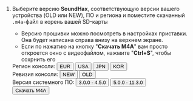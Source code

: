 1. Выберите версию **SoundHax**, соответствующую версии вашего устройства (OLD или NEW), ПО и региона и поместите скачанный `.m4a`-файл в корень вашей SD-карты
    * Версию прошивки можно посмотреть в настройках приставки. Она будет написана справа внизу на верхнем экране.
    * Если по нажатию на кнопку "**Скачать M4A**" вам просто откроется окно с видеофайлом, нажмите "**Ctrl+S**", чтобы сохрнить его
   
    <link href="files/payload/soundhax.css" rel="stylesheet" type="text/css" media="all" />
    <div class="downloads">
        <div class="btn-group region">
            <span>Регион консоли:</span>
            <button class="group selected" id="eur">EUR</button>
            <button class="group" id="usa">USA</button>
            <button class="group" id="jpn">JPN</button>
            <button class="group" id="kor">KOR</button>
        </div>
        <div class="btn-group console">
            <span>Ревизия консоли:</span>
            <button class="group" id="n3ds">NEW</button>
            <button class="group" id="o3ds">OLD</button>
        </div>
        <div class="btn-group firmware">
            <span>Версия системного ПО:</span>
            <button class="group" id="pre5.0">3.0.0 - 4.5.0</button>
            <button class="group" id="post5.0">5.0.0 - 11.3.0</button>
        </div>
        <button id="download" class="round group" href="poop">Скачать M4A</button>
    </div>
    <script src="https://soundhax.com/js/jquery-3.1.1.min.js"></script>
    <script src="https://soundhax.com/js/scripts.js"></script>